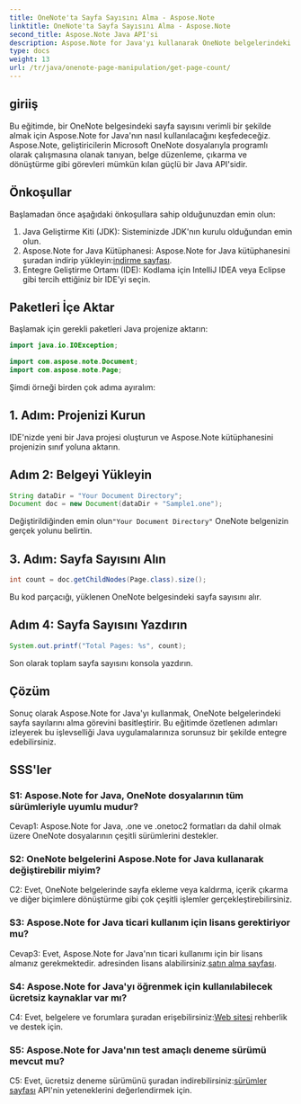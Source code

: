 ```yaml
---
title: OneNote'ta Sayfa Sayısını Alma - Aspose.Note
linktitle: OneNote'ta Sayfa Sayısını Alma - Aspose.Note
second_title: Aspose.Note Java API'si
description: Aspose.Note for Java'yı kullanarak OneNote belgelerindeki sayfa sayısını nasıl alacağınızı öğrenin. Bu adım adım eğitim, süreç boyunca size zahmetsizce rehberlik eder.
type: docs
weight: 13
url: /tr/java/onenote-page-manipulation/get-page-count/
---
```

## giriiş

Bu eğitimde, bir OneNote belgesindeki sayfa sayısını verimli bir şekilde almak için Aspose.Note for Java'nın nasıl kullanılacağını keşfedeceğiz. Aspose.Note, geliştiricilerin Microsoft OneNote dosyalarıyla programlı olarak çalışmasına olanak tanıyan, belge düzenleme, çıkarma ve dönüştürme gibi görevleri mümkün kılan güçlü bir Java API'sidir.

## Önkoşullar

Başlamadan önce aşağıdaki önkoşullara sahip olduğunuzdan emin olun:

1. Java Geliştirme Kiti (JDK): Sisteminizde JDK'nın kurulu olduğundan emin olun.
2.  Aspose.Note for Java Kütüphanesi: Aspose.Note for Java kütüphanesini şuradan indirip yükleyin:[indirme sayfası](https://releases.aspose.com/note/java/).
3. Entegre Geliştirme Ortamı (IDE): Kodlama için IntelliJ IDEA veya Eclipse gibi tercih ettiğiniz bir IDE'yi seçin.

## Paketleri İçe Aktar

Başlamak için gerekli paketleri Java projenize aktarın:

```java
import java.io.IOException;

import com.aspose.note.Document;
import com.aspose.note.Page;
```

Şimdi örneği birden çok adıma ayıralım:

## 1. Adım: Projenizi Kurun

IDE'nizde yeni bir Java projesi oluşturun ve Aspose.Note kütüphanesini projenizin sınıf yoluna aktarın.

## Adım 2: Belgeyi Yükleyin

```java
String dataDir = "Your Document Directory";
Document doc = new Document(dataDir + "Sample1.one");
```

 Değiştirildiğinden emin olun`"Your Document Directory"` OneNote belgenizin gerçek yolunu belirtin.

## 3. Adım: Sayfa Sayısını Alın

```java
int count = doc.getChildNodes(Page.class).size();
```

Bu kod parçacığı, yüklenen OneNote belgesindeki sayfa sayısını alır.

## Adım 4: Sayfa Sayısını Yazdırın

```java
System.out.printf("Total Pages: %s", count);
```

Son olarak toplam sayfa sayısını konsola yazdırın.

## Çözüm

Sonuç olarak Aspose.Note for Java'yı kullanmak, OneNote belgelerindeki sayfa sayılarını alma görevini basitleştirir. Bu eğitimde özetlenen adımları izleyerek bu işlevselliği Java uygulamalarınıza sorunsuz bir şekilde entegre edebilirsiniz.

## SSS'ler

### S1: Aspose.Note for Java, OneNote dosyalarının tüm sürümleriyle uyumlu mudur?

Cevap1: Aspose.Note for Java, .one ve .onetoc2 formatları da dahil olmak üzere OneNote dosyalarının çeşitli sürümlerini destekler.

### S2: OneNote belgelerini Aspose.Note for Java kullanarak değiştirebilir miyim?

C2: Evet, OneNote belgelerinde sayfa ekleme veya kaldırma, içerik çıkarma ve diğer biçimlere dönüştürme gibi çok çeşitli işlemler gerçekleştirebilirsiniz.

### S3: Aspose.Note for Java ticari kullanım için lisans gerektiriyor mu?

 Cevap3: Evet, Aspose.Note for Java'nın ticari kullanımı için bir lisans almanız gerekmektedir. adresinden lisans alabilirsiniz.[satın alma sayfası](https://purchase.aspose.com/buy).

### S4: Aspose.Note for Java'yı öğrenmek için kullanılabilecek ücretsiz kaynaklar var mı?

C4: Evet, belgelere ve forumlara şuradan erişebilirsiniz:[Web sitesi](https://reference.aspose.com/note/java/) rehberlik ve destek için.

### S5: Aspose.Note for Java'nın test amaçlı deneme sürümü mevcut mu?

 C5: Evet, ücretsiz deneme sürümünü şuradan indirebilirsiniz:[sürümler sayfası](https://releases.aspose.com/) API'nin yeteneklerini değerlendirmek için.